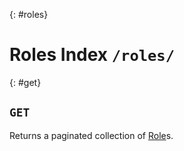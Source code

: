 {: #roles}
# Roles Index `/roles/`

{: #get}
## `GET`

Returns a paginated collection of [Role]s.

  [Role]: /resources/role.html
